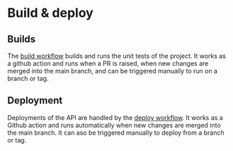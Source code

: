 # Build & deploy

## Builds

The [build workflow](../.github/workflows/dotnet.yml) builds and runs the unit tests of the project. It works as a github action and runs when a PR is raised, when new changes are merged into the main branch, and can be triggered manually to run on a branch or tag. 

## Deployment

Deployments of the API are handled by the [deploy workflow](../.github/workflows/deploy.yml). It works as a Github action and runs automatically when new changes are merged into the main branch. It can aso be triggered manually to deploy from a branch or tag.